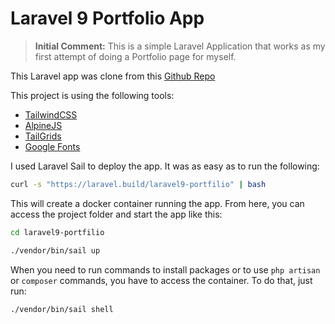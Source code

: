 # Laravel 9 Portfolio App

> **Initial Comment:**
> This is a simple Laravel Application that works as my first attempt of doing a Portfolio page for myself.

This Laravel app was clone from this [Github Repo](https://github.com/thecodeholic/laravel9-tailwind-portfolio)

This project is using the following tools:

- [TailwindCSS](https://tailwindcss.com)
- [AlpineJS](https://alpinejs.dev)
- [TailGrids](https://tailgrids.com)
- [Google Fonts](https://fonts.google.com/specimen/Roboto+Mono?query=Roboto+mono)

I used Laravel Sail to deploy the app. It was as easy as to run the following:

```bash
curl -s "https://laravel.build/laravel9-portfilio" | bash
```

This will create a docker container running the app. From here, you can access the project folder and start the app like this:

```bash
cd laravel9-portfilio

./vendor/bin/sail up
```

When you need to run commands to install packages or to use `php artisan` or `composer` commands, you have to access the container. To do that, just run:

```bash
./vendor/bin/sail shell
```
